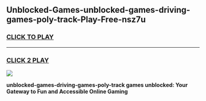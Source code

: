 
## Unblocked-Games-unblocked-games-driving-games-poly-track-Play-Free-nsz7u
<h3>
<a href="https://premium76.site?title=unblocked-games-driving-games-poly-track&ref=18A">CLICK TO PLAY</a></h3>
<hr>

<h3>
<a href="https://premium76.site?title=unblocked-games-driving-games-poly-track&ref=18A">CLICK 2 PLAY</a>
  
</h3>

<a href="https://premium76.site?title=unblocked-games-driving-games-poly-track&ref=18A"><img src="https://clearcache.store/games.png"></a>


**unblocked-games-driving-games-poly-track games unblocked: Your Gateway to Fun and Accessible Online Gaming**
